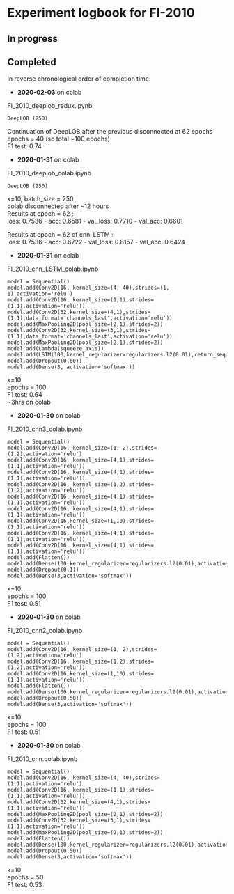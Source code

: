 # Experiment logbook for FI-2010

## In progress


## Completed

In reverse chronological order of completion time:

* **2020-02-03** on colab  

FI_2010_deeplob_redux.ipynb  

```
DeepLOB (250)
```

Continuation of DeepLOB after the previous disconnected at 62 epochs    
epochs = 40 (so total ~100 epochs)    
F1 test: 0.74     
  

* **2020-01-31** on colab  

FI_2010_deeplob_colab.ipynb  

```
DeepLOB (250)
```

k=10, batch_size = 250      
colab disconnected after ~12 hours    
Results at epoch = 62 :    
loss: 0.7536 - acc: 0.6581 - val_loss: 0.7710 - val_acc: 0.6601  

Results at epoch = 62 of cnn_LSTM :      
loss: 0.7536 - acc: 0.6722 - val_loss: 0.8157 - val_acc: 0.6424   

* **2020-01-31** on colab  

FI_2010_cnn_LSTM_colab.ipynb

```
model = Sequential()
model.add(Conv2D(16, kernel_size=(4, 40),strides=(1, 1),activation='relu')
model.add(Conv2D(16, kernel_size=(1,1),strides=(1,1),activation='relu'))
model.add(Conv2D(32,kernel_size=(4,1),strides=(1,1),data_format='channels_last',activation='relu'))
model.add(MaxPooling2D(pool_size=(2,1),strides=2))
model.add(Conv2D(32,kernel_size=(3,1),strides=(1,1),data_format='channels_last',activation='relu'))
model.add(MaxPooling2D(pool_size=(2,1),strides=2))
model.add(Lambda(squeeze_axis))
model.add(LSTM(100,kernel_regularizer=regularizers.l2(0.01),return_sequences=False,activation='relu'))
model.add(Dropout(0.60))
model.add(Dense(3, activation='softmax'))
```

k=10  
epochs = 100  
F1 test: 0.64    
~3hrs on colab

* **2020-01-30** on colab  

FI_2010_cnn3_colab.ipynb

```
model = Sequential()
model.add(Conv2D(16, kernel_size=(1, 2),strides=(1,2),activation='relu')
model.add(Conv2D(16, kernel_size=(4,1),strides=(1,1),activation='relu'))
model.add(Conv2D(16, kernel_size=(4,1),strides=(1,1),activation='relu'))
model.add(Conv2D(16, kernel_size=(1,2),strides=(1,2),activation='relu'))
model.add(Conv2D(16, kernel_size=(4,1),strides=(1,1),activation='relu'))
model.add(Conv2D(16, kernel_size=(4,1),strides=(1,1),activation='relu'))
model.add(Conv2D(16,kernel_size=(1,10),strides=(1,1),activation='relu'))
model.add(Conv2D(16, kernel_size=(4,1),strides=(1,1),activation='relu'))
model.add(Conv2D(16, kernel_size=(4,1),strides=(1,1),activation='relu'))
model.add(Flatten())
model.add(Dense(100,kernel_regularizer=regularizers.l2(0.01),activation='relu'))
model.add(Dropout(0.1))
model.add(Dense(3,activation='softmax'))
```

k=10  
epochs = 100  
F1 test: 0.51              


* **2020-01-30** on colab  

FI_2010_cnn2_colab.ipynb

```
model = Sequential()
model.add(Conv2D(16, kernel_size=(1, 2),strides=(1,2),activation='relu')
model.add(Conv2D(16, kernel_size=(1,2),strides=(1,2),activation='relu'))
model.add(Conv2D(16,kernel_size=(1,10),strides=(1,1),activation='relu'))
model.add(Flatten())
model.add(Dense(100,kernel_regularizer=regularizers.l2(0.01),activation='relu'))
model.add(Dropout(0.50))
model.add(Dense(3,activation='softmax'))
```

k=10  
epochs = 100  
F1 test: 0.51              


* **2020-01-30** on colab  

FI_2010_cnn.colab.ipynb

```
model = Sequential()
model.add(Conv2D(16, kernel_size=(4, 40),strides=(1,1),activation='relu')
model.add(Conv2D(16, kernel_size=(1,1),strides=(1,1),activation='relu'))
model.add(Conv2D(32,kernel_size=(4,1),strides=(1,1),activation='relu'))
model.add(MaxPooling2D(pool_size=(2,1),strides=2))
model.add(Conv2D(32,kernel_size=(3,1),strides=(1,1),activation='relu'))
model.add(MaxPooling2D(pool_size=(2,1),strides=2))
model.add(Flatten())
model.add(Dense(100,kernel_regularizer=regularizers.l2(0.01),activation='relu'))
model.add(Dropout(0.50))
model.add(Dense(3,activation='softmax'))
```

k=10  
epochs = 50  
F1 test: 0.53              

